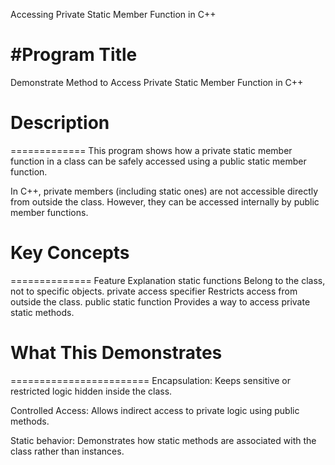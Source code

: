 Accessing Private Static Member Function in C++

#Program Title
==============
Demonstrate Method to Access Private Static Member Function in C++



# Description
=============
This program shows how a private static member function in a class can be safely accessed using a public static member function.

In C++, private members (including static ones) are not accessible directly from outside the class. However, they can be accessed internally by public member functions.



# Key Concepts
==============
Feature	Explanation
static functions	Belong to the class, not to specific objects.
private access specifier	Restricts access from outside the class.
public static function	Provides a way to access private static methods.



# What This Demonstrates
========================
Encapsulation: Keeps sensitive or restricted logic hidden inside the class.

Controlled Access: Allows indirect access to private logic using public methods.

Static behavior: Demonstrates how static methods are associated with the class rather than instances.

